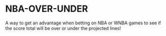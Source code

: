 # NBA-OVER-UNDER
A way to get an advantage when betting on NBA or WNBA games to see if the score total will be over or under the projected lines!

